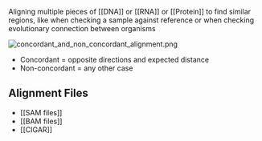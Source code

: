 Aligning multiple pieces of [[DNA]] or [[RNA]] or [[Protein]] to find similar regions, like when checking a sample against reference or when checking evolutionary connection between organisms

![concordant_and_non_concordant_alignment.png](concordant_and_non_concordant_alignment.png)
* Concordant = opposite directions and expected distance
* Non-concordant = any other case

## Alignment Files
- [[SAM files]]
- [[BAM files]]
- [[CIGAR]]
